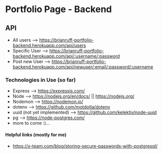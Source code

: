 # Portfolio Page - Backend

## API
- All users --> https://brianruff-portfolio-backend.herokuapp.com/api/users
- Specific User --> https://brianruff-portfolio-backend.herokuapp.com/api/:username/:password
- Post new User --> https://brianruff-portfolio-backend.herokuapp.com/api/newuser/:email/:password/:username

### Technologies in Use (so far)

- Express --> https://expressjs.com/
- Node --> https://nodejs.org/en/docs/ || https://nodejs.org/
- Nodemon --> https://nodemon.io/
- dotenv --> https://github.com/motdotla/dotenv
- uuid (not yet implemented) --> https://github.com/kelektiv/node-uuid
- pg --> https://node-postgres.com/
- more to come :)...

#### Helpful links (mostly for me)
- https://x-team.com/blog/storing-secure-passwords-with-postgresql/
